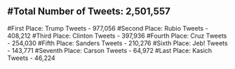#Total Number of Tweets: 2,501,557 
---
#First Place: Trump Tweets - 977,056
#Second Place: Rubio Tweets - 408,212
#Third Place: Clinton Tweets - 397,936
#Fourth Place: Cruz Tweets - 254,030
#Fifth Place: Sanders Tweets - 210,276
#Sixth Place: Jeb! Tweets - 143,771
#Seventh Place: Carson Tweets - 64,972
#Last Place: Kasich Tweets - 46,224
